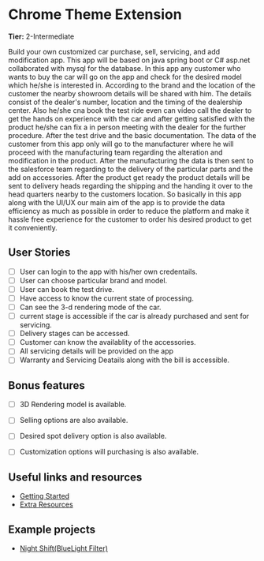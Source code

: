 # Chrome Theme Extension

**Tier:** 2-Intermediate

Build your own customized car purchase, sell, servicing, and add modification app. This app will be based on java spring boot or C# asp.net collaborated with mysql for the database. In this app any customer who wants to buy the car will go on the app and check for the desired model which he/she is interested in. According to the brand and the location of the customer the nearby showroom details will be shared with him. The details consist of the dealer's number, location and the timing of the dealership center. Also he/she cna book the test ride even can video call the dealer to get the hands on experience with the car and after getting satisfied with the product he/she can fix a in person meeting with the dealer for the further procedure. After the test drive and the basic documentation. The data of the customer from this app only will go to the manufacturer where he will proceed with the manufacturing team regarding the alteration and modification in the product. After the manufacturing the data is then sent to the salesforce team regarding to the delivery of the particular parts and the add on accessories. After the product get ready the product details will be sent to delivery heads regarding the shipping and the handing it over to the head quarters nearby to the customers location. So basically in this app along with the UI/UX our main aim of the app is to provide the data efficiency as much as possible in order to reduce the platform and make it hassle free experience for the customer to order his desired product to get it conveniently.


## User Stories

- [ ] User can login to the app with his/her own credentails.
- [ ] User can choose particular brand and model.
- [ ] User can book the test drive.
- [ ] Have access to know the current state of processing.
- [ ] Can see the 3-d rendering mode of the car.
- [ ] current stage is accessible if the car is already purchased and sent for servicing.
- [ ] Delivery stages can be accessed.
- [ ] Customer can know the availablity of the accessories.
- [ ] All servicing details will be provided on the app
- [ ] Warranty and Servicing Deatails along with the bill is accessible.

## Bonus features

- [ ] 3D Rendering model is available.
- [ ] Selling options are also available.
- [ ] Desired spot delivery option is also available.
- [ ] Customization options will purchasing is also available.


## Useful links and resources

- [Getting Started](https://www.visual-paradigm.com/tutorials/data-flow-diagram-example-vehicle-maintenance-depot.jsp)
- [Extra Resources](https://ec.europa.eu/transport/sites/default/files/2017-05-access-to-in-vehicle-data-and-resources.pdf)

## Example projects

- [Night Shift(BlueLight Filter)](https://github.com/anantsaini222/asp.net-supermarket_app-api-msdb-database/)

